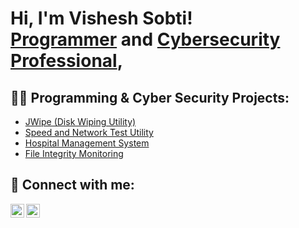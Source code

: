 <h1>Hi, I'm Vishesh Sobti! <br/><a href="https://github.com/iamvishesh66">Programmer</a> and <a href="www.linkedin.com/in/vishesh-sobti-1b0530211/">Cybersecurity Professional</a>, </h1>

<h2>👨‍💻 Programming & Cyber Security Projects:</h2>

- [JWipe (Disk Wiping Utility)](https://github.com/iamvishesh66/DiskWipe)
- [Speed and Network Test Utility](https://github.com/iamvishesh66/SpeedTest)
- [Hospital Management System](https://github.com/iamvishesh66/Hospital_Management)
- [File Integrity Monitoring](https://github.com/iamvishesh66/File-Integrity-Monitoring)



<h2> 🤳 Connect with me:</h2>


[<img align="left" alt="VisheshSobti | LinkedIn" width="22px" src="https://cdn.jsdelivr.net/npm/simple-icons@v3/icons/linkedin.svg" />][linkedin]
[<img align="left" alt="VisheshSobti | Instagram" width="22px" src="https://cdn.jsdelivr.net/npm/simple-icons@v3/icons/instagram.svg" />][instagram]



[instagram]: https://www.instagram.com/iamvishesh66/
[linkedin]: www.linkedin.com/in/vishesh-sobti-1b0530211

<!--
**joshmadakor1/joshmadakor1** is a ✨ _special_ ✨ repository because its `README.md` (this file) appears on your GitHub profile.

Here are some ideas to get you started:

- 🔭 I’m currently working on ...
- 🌱 I’m currently learning ...
- 👯 I’m looking to collaborate on ...
- 🤔 I’m looking for help with ...
- 💬 Ask me about ...
- 📫 How to reach me: ...
- 😄 Pronouns: ...
- ⚡ Fun fact: ...
-->
